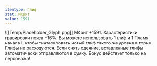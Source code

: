 ```yaml
---
itemtype: Глиф
stat: МКрит 
value: 1591
---
```

![[Temp/Placeholder_Glyph.png]]
МКрит +1591. Характеристики гравировки пояса +16%. Вы можете использовать 1 глиф и 1 Пламя начала I, чтобы синтезировать новый глиф такого же уровня в горне. Глифы не расходуются. Если снять одеяние, вставленные глифы автоматически отправляются в сумку. Бонус действует только на персонажа!
